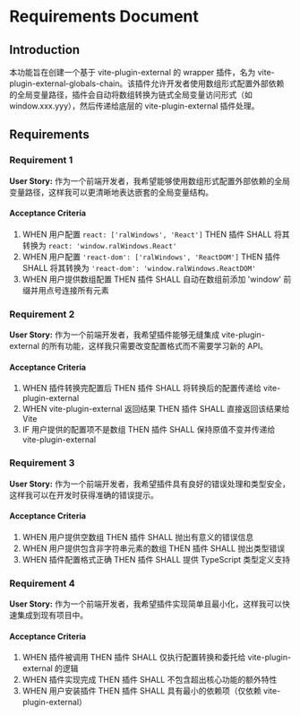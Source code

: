 # Requirements Document

## Introduction

本功能旨在创建一个基于 vite-plugin-external 的 wrapper 插件，名为 vite-plugin-external-globals-chain。该插件允许开发者使用数组形式配置外部依赖的全局变量路径，插件会自动将数组转换为链式全局变量访问形式（如 window.xxx.yyy），然后传递给底层的 vite-plugin-external 插件处理。

## Requirements

### Requirement 1

**User Story:** 作为一个前端开发者，我希望能够使用数组形式配置外部依赖的全局变量路径，这样我可以更清晰地表达嵌套的全局变量结构。

#### Acceptance Criteria

1. WHEN 用户配置 `react: ['ralWindows', 'React']` THEN 插件 SHALL 将其转换为 `react: 'window.ralWindows.React'`
2. WHEN 用户配置 `'react-dom': ['ralWindows', 'ReactDOM']` THEN 插件 SHALL 将其转换为 `'react-dom': 'window.ralWindows.ReactDOM'`
3. WHEN 用户提供数组配置 THEN 插件 SHALL 自动在数组前添加 'window' 前缀并用点号连接所有元素

### Requirement 2

**User Story:** 作为一个前端开发者，我希望插件能够无缝集成 vite-plugin-external 的所有功能，这样我只需要改变配置格式而不需要学习新的 API。

#### Acceptance Criteria

1. WHEN 插件转换完配置后 THEN 插件 SHALL 将转换后的配置传递给 vite-plugin-external
2. WHEN vite-plugin-external 返回结果 THEN 插件 SHALL 直接返回该结果给 Vite
3. IF 用户提供的配置项不是数组 THEN 插件 SHALL 保持原值不变并传递给 vite-plugin-external

### Requirement 3

**User Story:** 作为一个前端开发者，我希望插件具有良好的错误处理和类型安全，这样我可以在开发时获得准确的错误提示。

#### Acceptance Criteria

1. WHEN 用户提供空数组 THEN 插件 SHALL 抛出有意义的错误信息
2. WHEN 用户提供包含非字符串元素的数组 THEN 插件 SHALL 抛出类型错误
3. WHEN 插件配置格式正确 THEN 插件 SHALL 提供 TypeScript 类型定义支持

### Requirement 4

**User Story:** 作为一个前端开发者，我希望插件实现简单且最小化，这样我可以快速集成到现有项目中。

#### Acceptance Criteria

1. WHEN 插件被调用 THEN 插件 SHALL 仅执行配置转换和委托给 vite-plugin-external 的逻辑
2. WHEN 插件实现完成 THEN 插件 SHALL 不包含超出核心功能的额外特性
3. WHEN 用户安装插件 THEN 插件 SHALL 具有最小的依赖项（仅依赖 vite-plugin-external）